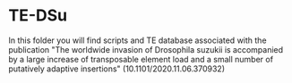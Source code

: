 # TE-DSu

In this folder you will find scripts and TE database associated with the publication "The worldwide invasion of Drosophila suzukii is accompanied by a large increase of transposable element load and a small number of putatively adaptive insertions" (10.1101/2020.11.06.370932)
